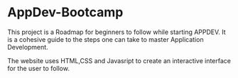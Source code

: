 # AppDev-Bootcamp

This project is a Roadmap for beginners to follow while starting APPDEV.
It is a cohesive guide to the steps one can take to master Application Development.

The website uses HTML,CSS and Javasript to create an interactive interface for the user to follow.